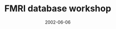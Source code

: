 ---
title: "FMRI database workshop"
project_id: 
date: 2002-06-06
conference_id: ""
presenters:
   - peter_bandettini
summary: "<p>FMRI database workshop, Dartmouth University, NH.</p>"
file: /assets/presentations/T120.pdf
filename: T120.pdf
layout: presentation
---